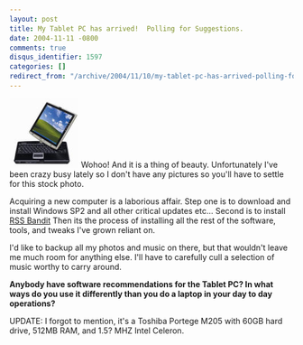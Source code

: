 ```yaml
---
layout: post
title: My Tablet PC has arrived!  Polling for Suggestions.
date: 2004-11-11 -0800
comments: true
disqus_identifier: 1597
categories: []
redirect_from: "/archive/2004/11/10/my-tablet-pc-has-arrived-polling-for-suggestions.aspx/"
---
```


![Toshiba Portege M205](/images/Toshiba.jpg) Wohoo! And it is a thing of
beauty. Unfortunately I've been crazy busy lately so I don't have any
pictures so you'll have to settle for this stock photo.

Acquiring a new computer is a laborious affair. Step one is to download
and install Windows SP2 and all other critical updates etc... Second is
to install [RSS Bandit](http://www.rssbandit.org/) Then its the process
of installing all the rest of the software, tools, and tweaks I've grown
reliant on.

I'd like to backup all my photos and music on there, but that wouldn't
leave me much room for anything else. I'll have to carefully cull a
selection of music worthy to carry around.

**Anybody have software recommendations for the Tablet PC? In what ways
do you use it differently than you do a laptop in your day to day
operations?**

UPDATE: I forgot to mention, it's a Toshiba Portege M205 with 60GB hard
drive, 512MB RAM, and 1.5? MHZ Intel Celeron.

